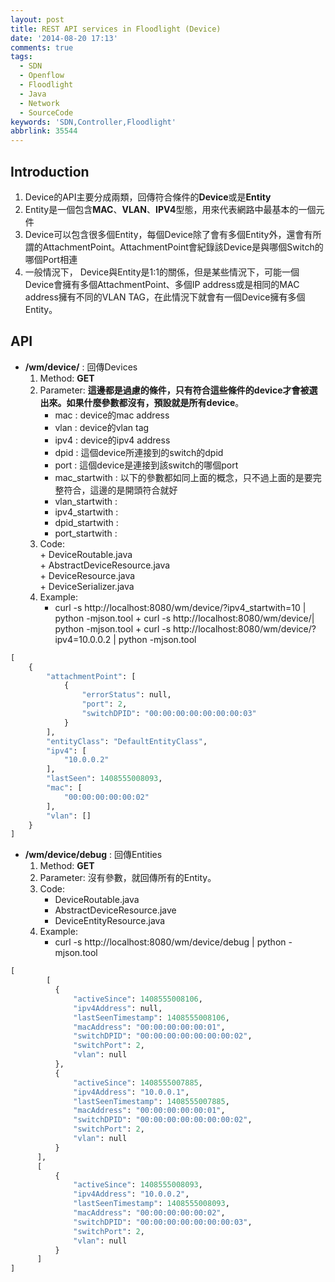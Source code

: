```yaml
---
layout: post
title: REST API services in Floodlight (Device)
date: '2014-08-20 17:13'
comments: true
tags:
  - SDN
  - Openflow
  - Floodlight
  - Java
  - Network
  - SourceCode
keywords: 'SDN,Controller,Floodlight'
abbrlink: 35544
---
```

Introduction
---------
1. Device的API主要分成兩類，回傳符合條件的**Device**或是**Entity**
2. Entity是一個包含**MAC**、**VLAN**、**IPV4**型態，用來代表網路中最基本的一個元件
3. Device可以包含很多個Entity，每個Device除了會有多個Entity外，還會有所謂的AttachmentPoint。AttachmentPoint會紀錄該Device是與哪個Switch的哪個Port相連
4. 一般情況下， Device與Entity是1:1的關係，但是某些情況下，可能一個Device會擁有多個AttachmentPoint、多個IP address或是相同的MAC address擁有不同的VLAN TAG，在此情況下就會有一個Device擁有多個Entity。

<!--more-->


API
------
- **/wm/device/**  : 回傳Devices
  1. Method: **GET**
  2. Parameter: **這邊都是過慮的條件，只有符合這些條件的device才會被選出來。如果什麼參數都沒有，預設就是所有device**。
      + mac :  device的mac address
      + vlan : device的vlan tag
      + ipv4 : device的ipv4 address
      + dpid : 這個device所連接到的switch的dpid
      + port : 這個device是連接到該switch的哪個port
      + mac_startwith : 以下的參數都如同上面的概念，只不過上面的是要完整符合，這邊的是開頭符合就好
      + vlan_startwith : 
      + ipv4_startwith :
      + dpid_startwith :
      + port_startwith :
	3. Code:  
      + DeviceRoutable.java  
      + AbstractDeviceResource.java  
      + DeviceResource.java  
      + DeviceSerializer.java
	4. Example:    
  		+ curl -s http://localhost:8080/wm/device/?ipv4_startwith=10 | python -mjson.tool
      + curl -s http://localhost:8080/wm/device/| python -mjson.tool
      + curl -s http://localhost:8080/wm/device/?ipv4=10.0.0.2  | python -mjson.tool
      
```python
[
    {
        "attachmentPoint": [
            {
                "errorStatus": null,
                "port": 2,
                "switchDPID": "00:00:00:00:00:00:00:03"
            }
        ],
        "entityClass": "DefaultEntityClass",
        "ipv4": [
            "10.0.0.2"
        ],
        "lastSeen": 1408555008093,
        "mac": [
            "00:00:00:00:00:02"
        ],
        "vlan": []
    }
]     
```      
- **/wm/device/debug** : 回傳Entities
	1. Method: **GET**
	2. Parameter: 沒有參數，就回傳所有的Entity。
	3. Code:   
		+ DeviceRoutable.java  
		+ AbstractDeviceResource.jave  
		+ DeviceEntityResource.java    
  4. Example:
  		+ curl -s http://localhost:8080/wm/device/debug | python -mjson.tool
      
```python
[
		[
          {
              "activeSince": 1408555008106,
              "ipv4Address": null,
              "lastSeenTimestamp": 1408555008106,
              "macAddress": "00:00:00:00:00:01",
              "switchDPID": "00:00:00:00:00:00:00:02",
              "switchPort": 2,
              "vlan": null
          },
          {
              "activeSince": 1408555007885,
              "ipv4Address": "10.0.0.1",
              "lastSeenTimestamp": 1408555007885,
              "macAddress": "00:00:00:00:00:01",
              "switchDPID": "00:00:00:00:00:00:00:02",
              "switchPort": 2,
              "vlan": null
          }
      ],
      [
          {
              "activeSince": 1408555008093,
              "ipv4Address": "10.0.0.2",
              "lastSeenTimestamp": 1408555008093,
              "macAddress": "00:00:00:00:00:02",
              "switchDPID": "00:00:00:00:00:00:00:03",
              "switchPort": 2,
              "vlan": null
          }
      ]
]
```

